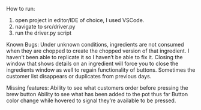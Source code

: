 How to run:
1) open project in editor/IDE of choice, I used VSCode.
2) navigate to src/driver.py
3) run the driver.py script

Known Bugs:
Under unknown conditions, ingredients are not consumed when they are chopped to create the chopped version of that ingredient. I haven’t been able to replicate it so I haven’t be able to fix it.
Closing the window that shows details on an ingredient will force you to close the ingredients window as well to regain functionality of buttons.
Sometimes the customer list disappears or duplicates from previous days.

Missing features:
Ability to see what customers order before pressing the brew button
Ability to see what has been added to the pot thus far
Button color change while hovered to signal they’re available to be pressed.
